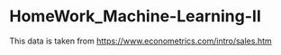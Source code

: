 # HomeWork_Machine-Learning-II
This data is taken from https://www.econometrics.com/intro/sales.htm
